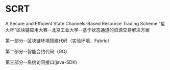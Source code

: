 # SCRT
A Secure and Efficient State Channels-Based Resource Trading Scheme
“星火杯”区块链应用大赛--北京工业大学--基于状态通道的资源交易解决方案

第一部分--区块链环境搭建代码（实验环境，Fabric）

第二部分--智能合约代码（GO）

第三部分--系统访问接口(java-SDK)

